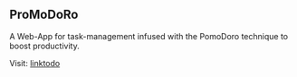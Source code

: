 ## ProMoDoRo

A Web-App for task-management infused with the PomoDoro technique to boost productivity.

Visit: [linktodo](linktodo)


